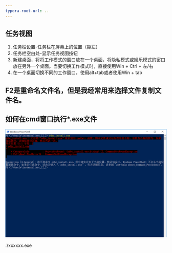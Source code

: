 ```yaml
---
typora-root-url: ..
---
```


## 任务视图

1. 任务栏设置-任务栏在屏幕上的位置（靠左）
2. 任务栏空白处-显示任务视图按钮
3. 新建桌面，将将工作模式的窗口放在一个桌面，将隐私模式或娱乐模式的窗口放在另外一个桌面。当要切换工作模式时，直接使用Win + Ctrl + 左/右
4. 在一个桌面切换不同的工作窗口，使用alt+tab或者使用Win + tab

## F2是重命名文件名，但是我经常用来选择文件复制文件名。

## 如何在cmd窗口执行*.exe文件

![69E3289A-08C4-4017-B37F-9298F4BEF654](/images/software/69E3289A-08C4-4017-B37F-9298F4BEF654.png)

.\xxxxxx.exe